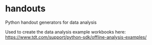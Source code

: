# handouts
Python handout generators for data analysis

Used to create the data analysis example workbooks here: https://www.tdt.com/support/python-sdk/offline-analysis-examples/
